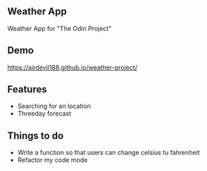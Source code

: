 ## Weather App

Weather App for "The Odin Project"

## Demo

https://airdevil188.github.io/weather-project/
## Features

- Searching for an location
- Threeday forecast

## Things to do

- Write a function so that users can change celsius tu fahrenheit
- Refactor my code mode